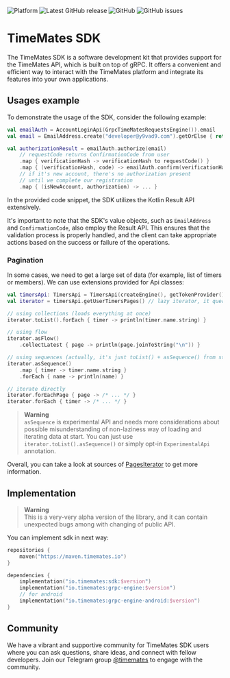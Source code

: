 ![Platform](https://img.shields.io/badge/platform-jvm-yellow)
![Latest GitHub release](https://img.shields.io/github/v/release/timemates/sdk?include_prereleases)
![GitHub](https://img.shields.io/github/license/timemates/sdk)
![GitHub issues](https://img.shields.io/github/issues/timemates/sdk)
# TimeMates SDK
The TimeMates SDK is a software development kit that provides support for the TimeMates API,
which is built on top of gRPC. It offers a convenient and efficient way to interact with the TimeMates 
platform and integrate its features into your own applications.

## Usages example
To demonstrate the usage of the SDK, consider the following example:
```kotlin
val emailAuth = AccountLoginApi(GrpcTimeMatesRequestsEngine()).email
val email = EmailAddress.create("developer@y9vad9.com").getOrElse { return }

val authorizationResult = emailAuth.authorize(email)
    // requestCode returns ConfirmationCode from user
    .map { verificationHash -> verificationHash to requestCode() }
    .map { (verificationHash, code) -> emailAuth.confirm(verificationHash, verificationHash) }
    // if it's new account, there's no authorization present
    // until we complete our registration
    .map { (isNewAccount, authorization) -> ... }
```
In the provided code snippet, the SDK utilizes the Kotlin Result API extensively.

It's important to note that the SDK's value objects, such as `EmailAddress`
and `ConfirmationCode`, also employ the Result API. 
This ensures that the validation process is properly handled, and the client can take appropriate actions based on 
the success or failure of the operations.

### Pagination
In some cases, we need to get a large set of data (for example, list of timers or members). We can use extensions provided for Api classes:
```kotlin
val timersApi: TimersApi = TimersApi(createEngine(), getTokenProvider())
val iterator = timersApi.getUserTimersPages() // lazy iterator, it queries server only on `next()`

// using collections (loads everything at once)
iterator.toList().forEach { timer -> println(timer.name.string) }

// using flow
iterator.asFlow()
    .collectLatest { page -> println(page.joinToString("\n")) }

// using sequences (actually, it's just toList() + asSequence() from stdlib)
iterator.asSequence()
    .map { timer -> timer.name.string }
    .forEach { name -> println(name) }

// iterate directly
iterator.forEachPage { page -> /* ... */ }
iterator.forEach { timer -> /* ... */ }
```
> **Warning** <br>
> `asSequence` is experimental API and needs more considerations about possible misunderstanding of non-laziness way of loading and iterating data at start. You can just use `iterator.toList().asSequence()` or simply opt-in `ExperimentalApi` annotation.

Overall, you can take a look at sources of [PagesIterator](/sdk/src/commonMain/kotlin/io/timemates/sdk/common/pagination/PagesIterator.kt) to get more information.

## Implementation
> **Warning** <br>
> This is a very-very alpha version of the library, and it can contain unexpected bugs among with
> changing of public API.

You can implement sdk in next way:
```kotlin
repositories {
    maven("https://maven.timemates.io")
}

dependencies {
    implementation("io.timemates:sdk:$version")
    implementation("io.timemates:grpc-engine:$version")
    // for android
    implementation("io.timemates:grpc-engine-android:$version")
}
```

## Community
We have a vibrant and supportive community for TimeMates SDK users where 
you can ask questions, share ideas, and connect with fellow developers. Join our Telegram group
[@timemates](https://t.me/timemates) to engage with the community.
